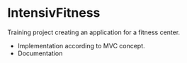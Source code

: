 # IntensivFitness
Training project creating an application for a fitness center.
* Implementation according to MVC concept.
* Documentation
